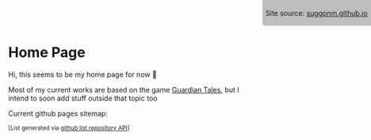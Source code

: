 # Home Page
Hi, this seems to be my home page for now 🙂

Most of my current works are based on the game [Guardian Tales](https://guardian-tales.fandom.com/wiki/), but I intend to soon add stuff outside that topic too

Current github pages sitemap:

<ul class="gh-pages-list">
    <!-- placeholder for /_includes/script.js -->
</ul>

<small>

[List generated via [github list repository API](https://docs.github.com/en/rest/repos/repos?apiVersion=2022-11-28#list-repositories-for-the-authenticated-user)]

</small>

<div style="
	position: fixed;
	top: 0;
	right: 0;
	padding: 0.25em 0.5em;
	border-bottom-left-radius: 5px;
	backdrop-filter: invert(0.25);">

Site source: [suggonm.github.io](https://github.com/SuggonM/suggonm.github.io)
